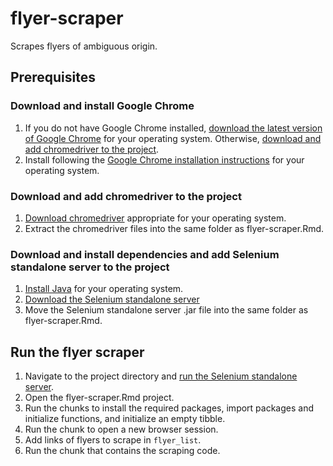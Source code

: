 # flyer-scraper

Scrapes flyers of ambiguous origin.

## Prerequisites
### Download and install Google Chrome
1. If you do not have Google Chrome installed, [download the latest version of Google Chrome](https://www.google.com/chrome/) for your operating system. Otherwise, [download and add chromedriver to the project](#Download-and-add-chromedriver-to-the-project).
1. Install following the [Google Chrome installation instructions](https://support.google.com/chrome/answer/95346?hl=en&co=GENIE.Platform%3DDesktop) for your operating system.
### Download and add chromedriver to the project
1. [Download chromedriver](https://googlechromelabs.github.io/chrome-for-testing/) appropriate for your operating system.
1. Extract the chromedriver files into the same folder as flyer-scraper.Rmd.
### Download and install dependencies and add Selenium standalone server to the project
1. [Install Java](https://www.java.com/en/download/help/download_options.html) for your operating system.
1. [Download the Selenium standalone server](https://selenium-release.storage.googleapis.com/index.html?path=3.5/)
1. Move the Selenium standalone server .jar file into the same folder as flyer-scraper.Rmd.

## Run the flyer scraper
1. Navigate to the project directory and [run the Selenium standalone server](https://www.selenium.dev/documentation/legacy/selenium_2/remote_server/).
1. Open the flyer-scraper.Rmd project.
1. Run the chunks to install the required packages, import packages and initialize functions, and initialize an empty tibble.
1. Run the chunk to open a new browser session.
1. Add links of flyers to scrape in `flyer_list`.
1. Run the chunk that contains the scraping code.